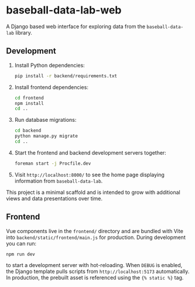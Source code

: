 # baseball-data-lab-web

A Django based web interface for exploring data from the `baseball-data-lab` library.

## Development

1. Install Python dependencies:
   ```bash
   pip install -r backend/requirements.txt
   ```
2. Install frontend dependencies:
   ```bash
   cd frontend
   npm install
   cd ..
   ```
3. Run database migrations:
   ```bash
   cd backend
   python manage.py migrate
   cd ..
   ```
4. Start the frontend and backend development servers together:
   ```bash
   foreman start -j Procfile.dev
   ```
5. Visit `http://localhost:8000/` to see the home page displaying information from `baseball-data-lab`.

This project is a minimal scaffold and is intended to grow with additional views and data presentations over time.

## Frontend

Vue components live in the `frontend/` directory and are bundled with Vite into
`backend/static/frontend/main.js` for production. During development you can run:

```bash
npm run dev
```

to start a development server with hot-reloading. When `DEBUG` is enabled,
the Django template pulls scripts from `http://localhost:5173` automatically.
In production, the prebuilt asset is referenced using the `{% static %}` tag.
